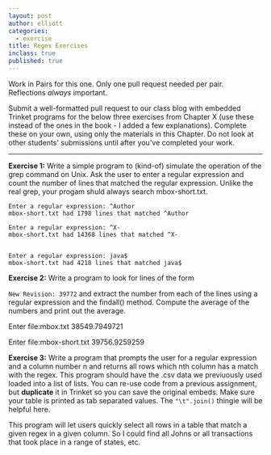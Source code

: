 ```yaml
---
layout: post
author: elliott
categories:
  - exercise
title: Regex Exercises
inclass: true
published: true
---
```


Work in Pairs for this one.  Only one pull request needed per pair.  Reflections *always* important.

Submit a well-formatted pull request to our class blog with embedded Trinket programs for the below three
exercises from Chapter X (use these instead of the ones in the book - I added a few explanations).
Complete these on your own, using only the materials in this Chapter. Do not
look at other students' submissions until after you've completed your work. 

___

**Exercise 1:** Write a simple program to (kind-of) simulate the operation of the grep command on Unix. Ask the user to enter a regular expression and count the number of lines that matched the regular expression.  Unlike the real grep, your progam shuld always search mbox-short.txt.

```
Enter a regular expression: ^Author
mbox-short.txt had 1798 lines that matched ^Author

Enter a regular expression: ^X-
mbox-short.txt had 14368 lines that matched ^X-


Enter a regular expression: java$
mbox-short.txt had 4218 lines that matched java$
```

**Exercise 2:** Write a program to look for lines of the form

`New Revision: 39772`
and extract the number from each of the lines using a regular expression and the findall() method. Compute the average of the numbers and print out the average.

Enter file:mbox.txt
38549.7949721

Enter file:mbox-short.txt
39756.9259259

**Exercise 3:** Write a program that prompts the user for a regular expression and a column number n and returns all rows which nth column has a match with the regex.  This program should have the .csv data we previuously used loaded into a list of lists.  You can re-use code from a previous assignment, but **duplicate** it in Trinket so you can save the original embeds.  Make sure your table is printed as tab separated values.  The `"\t".join()` thingie will be helpful here.

This program will let users quickly select all rows in a table that match a given regex in a given column.  So I could find all Johns or all transactions that took place in a range of states, etc. 

